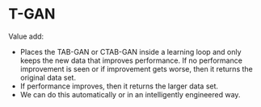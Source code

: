 # T-GAN

Value add: 
- Places the TAB-GAN or CTAB-GAN inside a learning loop and only keeps the new data that improves performance. If no performance improvement is seen or if improvement gets worse, then it returns the original data set. 
- If performance improves, then it returns the larger data set. 
- We can do this automatically or in an intelligently engineered way. 
